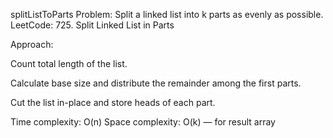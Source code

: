 splitListToParts
Problem: Split a linked list into k parts as evenly as possible.
LeetCode: 725. Split Linked List in Parts

Approach:

Count total length of the list.

Calculate base size and distribute the remainder among the first parts.

Cut the list in-place and store heads of each part.

Time complexity: O(n)
Space complexity: O(k) — for result array